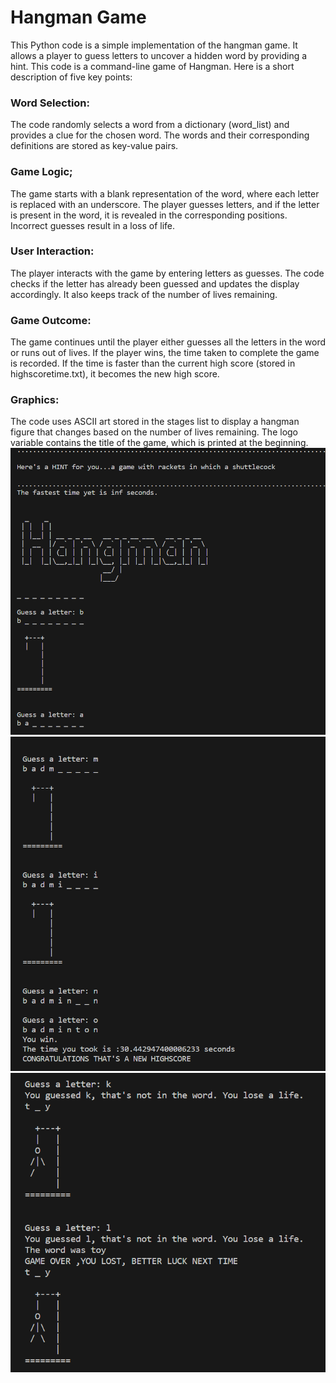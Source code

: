 <h1>Hangman Game</h1>
This Python code is a simple implementation of the hangman game. It allows a player to guess letters to uncover a hidden word by providing a hint.
This code is a command-line game of Hangman. Here is a short description of five key points:

<h3>Word Selection:</h3>The code randomly selects a word from a dictionary (word_list) and provides a clue for the chosen word. The words and their corresponding definitions are stored as key-value pairs.

<h3>Game Logic;</h3> The game starts with a blank representation of the word, where each letter is replaced with an underscore. The player guesses letters, and if the letter is present in the word, it is revealed in the corresponding positions. Incorrect guesses result in a loss of life.

<h3>User Interaction:</h3> The player interacts with the game by entering letters as guesses. The code checks if the letter has already been guessed and updates the display accordingly. It also keeps track of the number of lives remaining.

<h3>Game Outcome:</h3> The game continues until the player either guesses all the letters in the word or runs out of lives. If the player wins, the time taken to complete the game is recorded. If the time is faster than the current high score (stored in highscoretime.txt), it becomes the new high score.

<h3>Graphics:</h3> The code uses ASCII art stored in the stages list to display a hangman figure that changes based on the number of lives remaining. The logo variable contains the title of the game, which is printed at the beginning.
<br>
<img src="preview/preview1.png">
<br>
<img src="preview/preview2.png">
<br>
<img src="preview/preview3.png">
